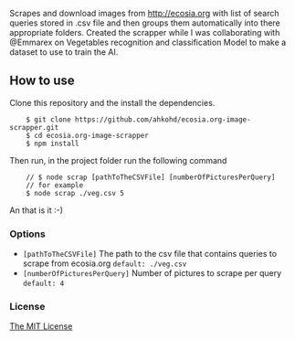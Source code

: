 Scrapes and download images from http://ecosia.org with list of search queries stored in .csv file and then groups them automatically into there appropriate folders. Created the scrapper while I was collaborating with @Emmarex on Vegetables recognition and classification Model to make a dataset to use to train the AI.

## How to use
Clone this repository and the install the dependencies.
```
    $ git clone https://github.com/ahkohd/ecosia.org-image-scrapper.git
    $ cd ecosia.org-image-scrapper
    $ npm install
```
Then run, in the project folder run the following command
```
    // $ node scrap [pathToTheCSVFile] [numberOfPicturesPerQuery]
    // for example
    $ node scrap ./veg.csv 5
```
An that is it :-)

### Options
- `[pathToTheCSVFile]`            The path to the csv file that contains queries to scrape from ecosia.org `default: ./veg.csv`
- `[numberOfPicturesPerQuery]`    Number of pictures to scrape per query `default: 4`


### License
[The MIT License](LICENSE.md)

